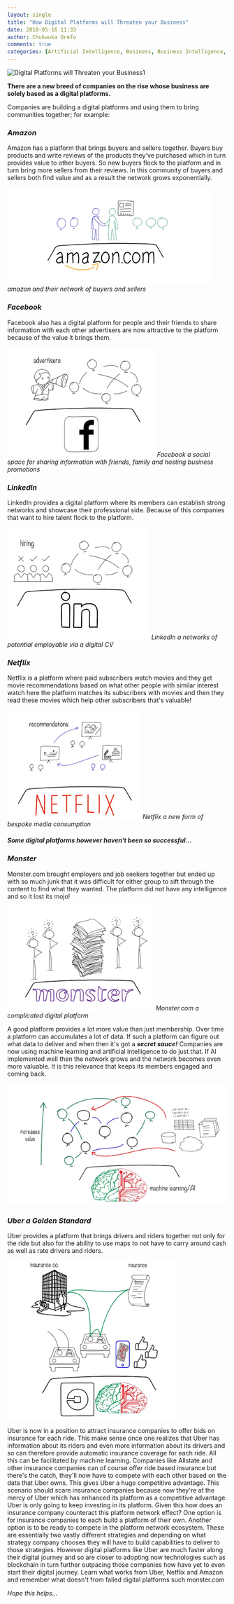 ```yaml
---
layout: single
title: "How Digital Platforms will Threaten your Business"
date: 2018-05-16 11:33
author: Chukwuka Orefo
comments: true
categories: [Artificial Intelligence, Business, Business Intelligence, Digital Platfroms, Technology]
---
```


![Digital Platforms will Threaten your Business1](https://apragmatic.files.wordpress.com/2018/08/done-_how-can-a-digital-platform-like-uber-threaten-allstate-insurance_html_9bb35da6f962a0471.png "Done-How can a Digital Platform like Uber Threaten AllState Insurance")


__There are a new breed of companies on the rise whose business are solely based as a digital platforms.__

Companies are building a digital platforms and using them to bring communities together; for example:

### _Amazon_

Amazon has a platform that brings buyers and sellers together. Buyers buy products and write reviews of the products they've purchased which in turn provides value to other buyers. So new buyers flock to the platform and in turn bring more sellers from their reviews. In this community of buyers and sellers both find value and as a result the network grows exponentially.

![Amazon](/images/How%20can%20a%20Digital%20Platform%20like%20Uber%20Threaten%20AllState%20Insurance.png "Amazon" )
*amazon and their network of buyers and sellers*


### _Facebook_
Facebook also has a digital platform for people and their friends to share information with each other advertisers are now attractive to the platform because of the value it brings them.

![Facebook](/images/How%20can%20a%20Digital%20Platform%20like%20Uber%20Threaten%20AllState%20Insurance2.png "facebook")
*Facebook a social space for sharing information with friends, family and hosting business promotions*

### _LinkedIn_
LinkedIn provides a digital platform where its members can establish strong networks and showcase their professional side. Because of this companies that want to hire talent flock to the platform.

![LinkedIn](/images/How%20can%20a%20Digital%20Platform%20like%20Uber%20Threaten%20AllState%20Insurance3.png "LinkedIn")
*LinkedIn a networks of potential employable via a digital CV*

### _Netflix_
Netflix is a platform where paid subscribers watch movies and they get movie recommendations based on what other people with similar interest watch here the platform matches its subscribers with movies and then they read these movies which help other subscribers that's valuable!

![Netflix](/images/How%20can%20a%20Digital%20Platform%20like%20Uber%20Threaten%20AllState%20Insurance4.png "Netflix")
*Netflix a new form of bespoke media consumption*

##### ***Some digital platforms however haven't been so successful...***

### _Monster_
Monster.com brought employers and job seekers together but ended up with so much junk that it was difficult for either group to sift through the content to find what they wanted. The platform did not have any intelligence and so it lost its mojo!

![Monster](/images/How%20can%20a%20Digital%20Platform%20like%20Uber%20Threaten%20AllState%20Insurance5.png "Monster")
*Monster.com a complicated digital platform*

A good platform provides a lot more value than just membership. Over time a platform can accumulates a lot of data. If such a platform can figure out what data to deliver and when then it's got a ***secret sauce!*** Companies are now using machine learning and artificial intelligence to do just that. If AI implemented well then the network grows and the network becomes even more valuable. It is this relevance that keeps its members engaged and coming back.

![Uber a Golden Standard](/images/How%20can%20a%20Digital%20Platform%20like%20Uber%20Threaten%20AllState%20Insurance6.png)

### _Uber a Golden Standard_
Uber provides a platform that brings drivers and riders together not only for the ride but also for the ability to use maps to not have to carry around cash as well as rate drivers and riders.

![Uber a Golden Standard](/images/How%20can%20a%20Digital%20Platform%20like%20Uber%20Threaten%20AllState%20Insurance7.png)

Uber is now in a position to attract insurance companies to offer bids on insurance for each ride. This make sense once one realizes that Uber has information about its riders and even more information about its drivers and so can therefore provide automatic insurance coverage for each ride. All this can be facilitated by machine learning. Companies like Allstate and other insurance companies can of course offer ride based insurance but there's the catch, they'll now have to compete with each other based on the data that Uber owns. This gives Uber a huge competitive advantage. This scenario should scare insurance companies because now they're at the mercy of Uber which has enhanced its platform as a competitive advantage. Uber is only going to keep investing in its platform. Given this how does an insurance company counteract this platform network effect? One option is for insurance companies to each build a platform of their own. Another option is to be ready to compete in the platform network ecosystem. These are essentially two vastly different strategies and depending on what strategy company chooses they will have to build capabilities to deliver to those strategies. However digital platforms like Uber are much faster along their digital journey and so are closer to adopting now technologies such as blockchain in turn further outpacing those companies how have yet to even start their digital journey. Learn what works from Uber, Netflix and Amazon and remember what doesn't from failed digital platforms such monster.com  

_Hope this helps..._
